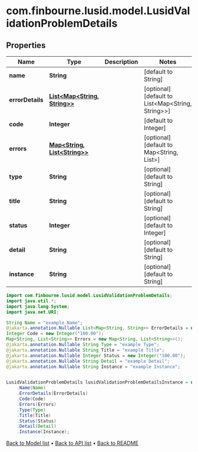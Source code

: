 # com.finbourne.lusid.model.LusidValidationProblemDetails

## Properties

Name | Type | Description | Notes
------------ | ------------- | ------------- | -------------
**name** | **String** |  | [default to String]
**errorDetails** | [**List&lt;Map&lt;String, String&gt;&gt;**](Map.md) |  | [optional] [default to List<Map<String, String>>]
**code** | **Integer** |  | [default to Integer]
**errors** | [**Map&lt;String, List&lt;String&gt;&gt;**](List.md) |  | [optional] [default to Map<String, List<String>>]
**type** | **String** |  | [optional] [default to String]
**title** | **String** |  | [optional] [default to String]
**status** | **Integer** |  | [optional] [default to Integer]
**detail** | **String** |  | [optional] [default to String]
**instance** | **String** |  | [optional] [default to String]

```java
import com.finbourne.lusid.model.LusidValidationProblemDetails;
import java.util.*;
import java.lang.System;
import java.net.URI;

String Name = "example Name";
@jakarta.annotation.Nullable List<Map<String, String>> ErrorDetails = new List<Map<String, String>>();
Integer Code = new Integer("100.00");
Map<String, List<String>> Errors = new Map<String, List<String>>();
@jakarta.annotation.Nullable String Type = "example Type";
@jakarta.annotation.Nullable String Title = "example Title";
@jakarta.annotation.Nullable Integer Status = new Integer("100.00");
@jakarta.annotation.Nullable String Detail = "example Detail";
@jakarta.annotation.Nullable String Instance = "example Instance";


LusidValidationProblemDetails lusidValidationProblemDetailsInstance = new LusidValidationProblemDetails()
    .Name(Name)
    .ErrorDetails(ErrorDetails)
    .Code(Code)
    .Errors(Errors)
    .Type(Type)
    .Title(Title)
    .Status(Status)
    .Detail(Detail)
    .Instance(Instance);
```


[Back to Model list](../README.md#documentation-for-models) &#8226; [Back to API list](../README.md#documentation-for-api-endpoints) &#8226; [Back to README](../README.md)
